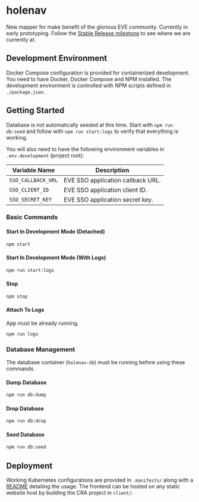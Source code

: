 # holenav

New mapper for make benefit of the glorious EVE community. Currently in early prototyping. Follow the [Stable Release milestone](https://github.com/joonashak/holenav/milestone/1) to see where we are currently at.

## Development Environment

Docker Compose configuration is provided for containerized development. You need to have Docker, Docker Compose and NPM installed. The development environment is controlled with NPM scripts defined in `./package.json`.

## Getting Started

Database is not automatically seeded at this time. Start with `npm run db:seed` and follow with `npm run start:logs` to verify that everything is working.

You will also need to have the following environment variables in `.env.development` (project root):

|Variable Name|Description|
|-|-|
|`SSO_CALLBACK_URL`|EVE SSO application callback URL.|
|`SSO_CLIENT_ID`|EVE SSO application client ID.|
|`SSO_SECRET_KEY`|EVE SSO application secret key.|

### Basic Commands

#### Start In Development Mode (Detached)

```bash
npm start
```

#### Start In Development Mode (With Logs)

```bash
npm run start:logs
```

#### Stop

```bash
npm stop
```

#### Attach To Logs

App must be already running.

```bash
npm run logs
```

### Database Management

The database container (`holenav-db`) must be running before using these commands.

#### Dump Database

```bash
npm run db:dump
```

#### Drop Database

```bash
npm run db:drop
```

#### Seed Database

```bash
npm run db:seed
```

## Deployment

Working Kubernetes configurations are provided in `.manifests/` along with a [README](.manifests/README.md) detailing the usage. The frontend can be hosted on any static website host by building the CRA project in `client/`.

